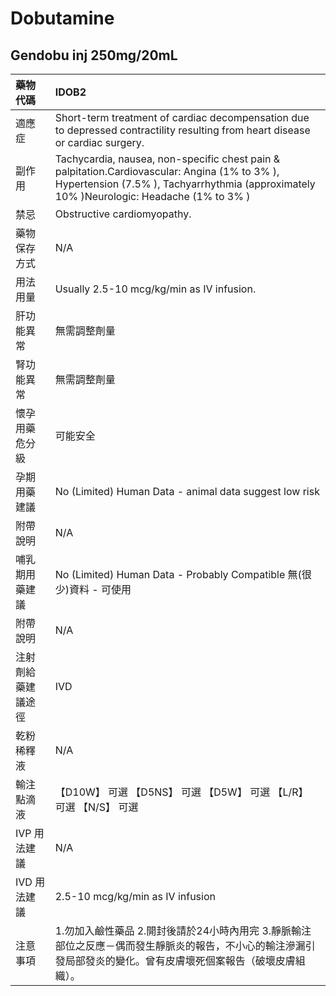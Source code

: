 # Dobutamine

## Gendobu inj 250mg/20mL

| 藥物代碼 | IDOB2 |
| :--- | :--- |
| 適應症 | Short-term treatment of cardiac decompensation due to depressed contractility resulting from heart disease or cardiac surgery. |
| 副作用 | Tachycardia, nausea, non-specific chest pain & palpitation.Cardiovascular: Angina \(1% to 3% \), Hypertension \(7.5% \), Tachyarrhythmia \(approximately 10% \)Neurologic: Headache \(1% to 3% \) |
| 禁忌 | Obstructive cardiomyopathy. |
| 藥物保存方式 | N/A |
| 用法用量 | Usually 2.5-10 mcg/kg/min as IV infusion. |
| 肝功能異常 | 無需調整劑量 |
| 腎功能異常 | 無需調整劑量 |
| 懷孕用藥危分級 | 可能安全 |
| 孕期用藥建議 | No \(Limited\) Human Data - animal data suggest low risk |
| 附帶說明 | N/A |
| 哺乳期用藥建議 | No \(Limited\) Human Data - Probably Compatible 無\(很少\)資料 - 可使用 |
| 附帶說明 | N/A |
| 注射劑給藥建議途徑 | IVD |
| 乾粉稀釋液 | N/A |
| 輸注點滴液 | 【D10W】 可選  【D5NS】 可選  【D5W】 可選  【L/R】 可選  【N/S】 可選 |
| IVP 用法建議 | N/A |
| IVD 用法建議 | 2.5-10 mcg/kg/min as IV infusion |
| 注意事項 | 1.勿加入鹼性藥品 2.開封後請於24小時內用完 3.靜脈輸注部位之反應－偶而發生靜脈炎的報告，不小心的輸注滲漏引發局部發炎的變化。曾有皮膚壞死個案報告（破壞皮膚組織）。 |

